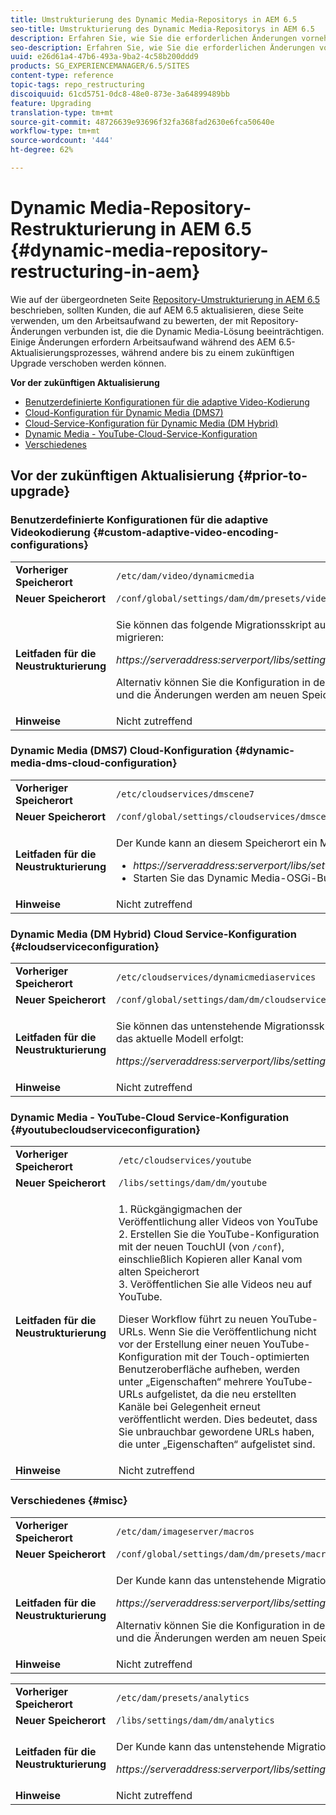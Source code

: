 ```yaml
---
title: Umstrukturierung des Dynamic Media-Repositorys in AEM 6.5
seo-title: Umstrukturierung des Dynamic Media-Repositorys in AEM 6.5
description: Erfahren Sie, wie Sie die erforderlichen Änderungen vornehmen können, um zur neuen Repository-Struktur in AEM 6.5 für Dynamic Media zu migrieren.
seo-description: Erfahren Sie, wie Sie die erforderlichen Änderungen vornehmen können, um zur neuen Repository-Struktur in AEM 6.5 für Dynamic Media zu migrieren.
uuid: e26d61a4-47b6-493a-9ba2-4c58b200ddd9
products: SG_EXPERIENCEMANAGER/6.5/SITES
content-type: reference
topic-tags: repo_restructuring
discoiquuid: 61cd5751-0dc8-48e0-873e-3a64899489bb
feature: Upgrading
translation-type: tm+mt
source-git-commit: 48726639e93696f32fa368fad2630e6fca50640e
workflow-type: tm+mt
source-wordcount: '444'
ht-degree: 62%

---
```



# Dynamic Media-Repository-Restrukturierung in AEM 6.5 {#dynamic-media-repository-restructuring-in-aem}

Wie auf der übergeordneten Seite [Repository-Umstrukturierung in AEM 6.5](/help/sites-deploying/repository-restructuring.md) beschrieben, sollten Kunden, die auf AEM 6.5 aktualisieren, diese Seite verwenden, um den Arbeitsaufwand zu bewerten, der mit Repository-Änderungen verbunden ist, die die Dynamic Media-Lösung beeinträchtigen. Einige Änderungen erfordern Arbeitsaufwand während des AEM 6.5-Aktualisierungsprozesses, während andere bis zu einem zukünftigen Upgrade verschoben werden können.

**Vor der zukünftigen Aktualisierung**

* [Benutzerdefinierte Konfigurationen für die adaptive Video-Kodierung](/help/sites-deploying/dynamicmedia-repository-restructuring-in-aem-6-5.md#custom-adaptive-video-encoding-configurations)
* [Cloud-Konfiguration für Dynamic Media (DMS7)](/help/sites-deploying/dynamicmedia-repository-restructuring-in-aem-6-5.md#dynamic-media-dms-cloud-configuration)
* [Cloud-Service-Konfiguration für Dynamic Media (DM Hybrid)](/help/sites-deploying/dynamicmedia-repository-restructuring-in-aem-6-5.md#cloudserviceconfiguration)
* [Dynamic Media - YouTube-Cloud-Service-Konfiguration](/help/sites-deploying/dynamicmedia-repository-restructuring-in-aem-6-5.md#youtubecloudserviceconfiguration)
* [Verschiedenes](/help/sites-deploying/dynamicmedia-repository-restructuring-in-aem-6-5.md#misc)

## Vor der zukünftigen Aktualisierung {#prior-to-upgrade}

### Benutzerdefinierte Konfigurationen für die adaptive Videokodierung {#custom-adaptive-video-encoding-configurations}

<table>
 <tbody>
  <tr>
   <td><strong>Vorheriger Speicherort</strong></td>
   <td><code>/etc/dam/video/dynamicmedia</code></td>
  </tr>
  <tr>
   <td><strong>Neuer Speicherort</strong></td>
   <td><code>/conf/global/settings/dam/dm/presets/video/jcr:content</code></td>
  </tr>
  <tr>
   <td><strong>Leitfaden für die Neustrukturierung</strong></td>
   <td><p>Sie können das folgende Migrationsskript ausführen, um zum neuen Speicherort zu migrieren:</p> <p><em>https://serveraddress:serverport/libs/settings/dam/dm/presets.migratedmcontent.json</em></p> <p>Alternativ können Sie die Konfiguration in der AEM-Benutzeroberfläche bearbeiten, und die Änderungen werden am neuen Speicherort gespeichert.</p> </td>
  </tr>
  <tr>
   <td><strong>Hinweise</strong></td>
   <td>Nicht zutreffend<br /> </td>
  </tr>
 </tbody>
</table>

### Dynamic Media (DMS7) Cloud-Konfiguration {#dynamic-media-dms-cloud-configuration}

<table>
 <tbody>
  <tr>
   <td><strong>Vorheriger Speicherort</strong></td>
   <td><code>/etc/cloudservices/dmscene7</code></td>
  </tr>
  <tr>
   <td><strong>Neuer Speicherort</strong></td>
   <td><code>/conf/global/settings/cloudservices/dmscene7</code></td>
  </tr>
  <tr>
   <td><strong>Leitfaden für die Neustrukturierung</strong></td>
   <td><p>Der Kunde kann an diesem Speicherort ein Migrationsskript ausführen:<br /> </p>
    <ul>
     <li><em>https://serveraddress:serverport/libs/settings/dam/dm/presets.migratedmcontent.json</em></li>
     <li>Starten Sie das Dynamic Media-OSGi-Bundle neu.</li>
    </ul> </td>
  </tr>
  <tr>
   <td><strong>Hinweise</strong></td>
   <td>Nicht zutreffend</td>
  </tr>
 </tbody>
</table>

### Dynamic Media (DM Hybrid) Cloud Service-Konfiguration {#cloudserviceconfiguration}

<table>
 <tbody>
  <tr>
   <td><strong>Vorheriger Speicherort</strong></td>
   <td><code>/etc/cloudservices/dynamicmediaservices</code></td>
  </tr>
  <tr>
   <td><strong>Neuer Speicherort</strong></td>
   <td><code>/conf/global/settings/dam/dm/cloudservices/dynamicmediaservices</code></td>
  </tr>
  <tr>
   <td><strong>Leitfaden für die Neustrukturierung</strong></td>
   <td><p>Sie können das untenstehende Migrationsskript ausführen, damit eine Anpassung an das aktuelle Modell erfolgt:</p> <p><em>https://serveraddress:serverport/libs/settings/dam/dm/presets.migratedmcontent.jso</em></p> </td>
  </tr>
  <tr>
   <td><strong>Hinweise</strong></td>
   <td>Nicht zutreffend<br /> </td>
  </tr>
 </tbody>
</table>

### Dynamic Media - YouTube-Cloud Service-Konfiguration {#youtubecloudserviceconfiguration}

<table>
 <tbody>
  <tr>
   <td><strong>Vorheriger Speicherort</strong></td>
   <td><code>/etc/cloudservices/youtube</code></td>
  </tr>
  <tr>
   <td><strong>Neuer Speicherort</strong></td>
   <td><code>/libs/settings/dam/dm/youtube</code></td>
  </tr>
  <tr>
   <td><strong>Leitfaden für die Neustrukturierung</strong></td>
   <td><p>1. Rückgängigmachen der Veröffentlichung aller Videos von YouTube<br /> 2. Erstellen Sie die YouTube-Konfiguration mit der neuen TouchUI (von <code>/conf</code>), einschließlich Kopieren aller Kanal vom alten Speicherort<br /> 3. Veröffentlichen Sie alle Videos neu auf YouTube.</p> <p>Dieser Workflow führt zu neuen YouTube-URLs. Wenn Sie die Veröffentlichung nicht vor der Erstellung einer neuen YouTube-Konfiguration mit der Touch-optimierten Benutzeroberfläche aufheben, werden unter „Eigenschaften“ mehrere YouTube-URLs aufgelistet, da die neu erstellten Kanäle bei Gelegenheit erneut veröffentlicht werden. Dies bedeutet, dass Sie unbrauchbar gewordene URLs haben, die unter „Eigenschaften“ aufgelistet sind.</p> </td>
  </tr>
  <tr>
   <td><strong>Hinweise</strong></td>
   <td>Nicht zutreffend<br /> </td>
  </tr>
 </tbody>
</table>

### Verschiedenes {#misc}

<table>
 <tbody>
  <tr>
   <td><strong>Vorheriger Speicherort</strong></td>
   <td><code>/etc/dam/imageserver/macros</code></td>
  </tr>
  <tr>
   <td><strong>Neuer Speicherort</strong></td>
   <td><code>/conf/global/settings/dam/dm/presets/macro</code></td>
  </tr>
  <tr>
   <td><strong>Leitfaden für die Neustrukturierung</strong></td>
   <td><p>Der Kunde kann das untenstehende Migrationsskript ausführen.</p> <p><em>https://serveraddress:serverport/libs/settings/dam/dm/presets.migratedmcontent.json</em></p> <p>Alternativ können Sie die Konfiguration in der AEM-Benutzeroberfläche bearbeiten, und die Änderungen werden am neuen Speicherort gespeichert.</p> </td>
  </tr>
  <tr>
   <td><strong>Hinweise</strong></td>
   <td>Nicht zutreffend</td>
  </tr>
 </tbody>
</table>

<table>
 <tbody>
  <tr>
   <td><strong>Vorheriger Speicherort</strong></td>
   <td><code>/etc/dam/presets/analytics</code></td>
  </tr>
  <tr>
   <td><strong>Neuer Speicherort</strong></td>
   <td><code>/libs/settings/dam/dm/analytics</code></td>
  </tr>
  <tr>
   <td><strong>Leitfaden für die Neustrukturierung</strong></td>
   <td><p>Der Kunde kann das untenstehende Migrationsskript ausführen.</p> <p><em>https://serveraddress:serverport/libs/settings/dam/dm/presets.migratedmcontent.json</em></p> </td>
  </tr>
  <tr>
   <td><strong>Hinweise</strong></td>
   <td>Nicht zutreffend</td>
  </tr>
 </tbody>
</table>


